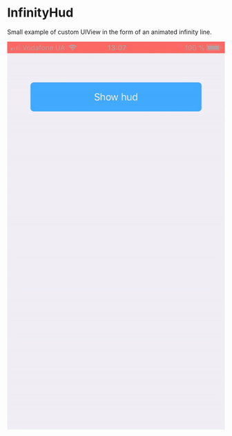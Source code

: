 # InfinityHud

Small example of custom UIView in the form of an animated infinity line.

![](Resources/example.gif)
